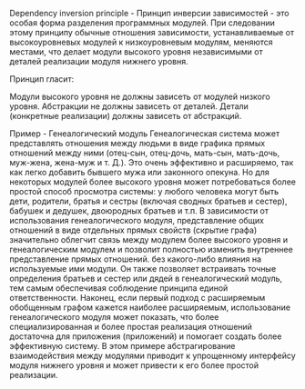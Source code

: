Dependency inversion principle - Принцип инверсии зависимостей - это особая форма 
разделения программных модулей. При следовании этому принципу обычные 
отношения зависимости, устанавливаемые от высокоуровневых модулей к 
низкоуровневым модулям, меняются местами, что делает модули высокого 
уровня независимыми от деталей реализации модуля нижнего уровня.

Принцип гласит:

Модули высокого уровня не должны зависеть от модулей низкого уровня.
Абстракции не должны зависеть от деталей. Детали (конкретные реализации) должны зависеть от абстракций.

Пример - Генеалогический модуль
Генеалогическая система может представлять отношения между людьми в 
виде графика прямых отношений между ними 
(отец-сын, отец-дочь, мать-сын, мать-дочь, муж-жена, жена-муж и т. Д.). 
Это очень эффективно и расширяемо, так как легко добавить бывшего мужа 
или законного опекуна. Но для некоторых модулей более высокого уровня 
может потребоваться более простой способ просмотра системы: у любого 
человека могут быть дети, родители, братья и сестры 
(включая сводных братьев и сестер), бабушек и дедушек, двоюродных 
братьев и т.п. В зависимости от использования генеалогического модуля, 
представление общих отношений в виде отдельных прямых свойств 
(скрытие графа) значительно облегчит связь между модулем более высокого 
уровня и генеалогическим модулем и позволит полностью изменить 
внутреннее представление прямых отношений. без какого-либо влияния на 
используемые ими модули. Он также позволяет встраивать точные определения
братьев и сестер или дядей в генеалогический модуль, тем самым обеспечивая 
соблюдение принципа единой ответственности. Наконец, если первый подход 
с расширяемым обобщенным графом кажется наиболее расширяемым, 
использование генеалогического модуля может показать, что более 
специализированная и более простая реализация отношений достаточна для 
приложения (приложений) и помогает создать более эффективную систему. 
В этом примере абстрагирование взаимодействия между модулями приводит 
к упрощенному интерфейсу модуля нижнего уровня и может привести к его 
более простой реализации.